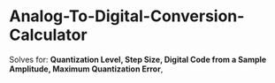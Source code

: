 # Analog-To-Digital-Conversion-Calculator

Solves for: **Quantization Level, Step Size, Digital Code from a Sample Amplitude, Maximum Quantization Error**, 
